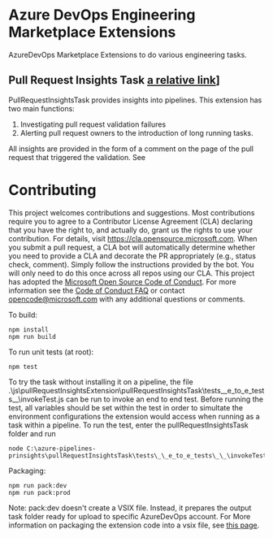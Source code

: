 # Azure DevOps Engineering Marketplace Extensions

AzureDevOps Marketplace Extensions to do various engineering tasks.

## Pull Request Insights Task [a relative link](Tasks\pullRequestInsightsTask\README.md)]
PullRequestInsightsTask provides insights into pipelines. This extension has two main functions:

1. Investigating pull request validation failures
2. Alerting pull request owners to the introduction of long running tasks.

All insights are provided in the form of a comment on the page of the pull request that triggered the validation. See 

# Contributing

This project welcomes contributions and suggestions. Most contributions require you to agree to a
Contributor License Agreement (CLA) declaring that you have the right to, and actually do, grant us
the rights to use your contribution. For details, visit https://cla.opensource.microsoft.com.
When you submit a pull request, a CLA bot will automatically determine whether you need to provide
a CLA and decorate the PR appropriately (e.g., status check, comment). Simply follow the instructions
provided by the bot. You will only need to do this once across all repos using our CLA.
This project has adopted the [Microsoft Open Source Code of Conduct](https://opensource.microsoft.com/codeofconduct/).
For more information see the [Code of Conduct FAQ](https://opensource.microsoft.com/codeofconduct/faq/) or
contact [opencode@microsoft.com](mailto:opencode@microsoft.com) with any additional questions or comments.

To build:

```
npm install
npm run build
```

To run unit tests (at root): 

```
npm test
```

To try the task without installing it on a pipeline, the file .\js\pullRequestInsightsExtension\pullRequestInsightsTask\tests\_\_e_to_e_tests\_\_\invokeTest.js
can be run to invoke an end to end test.
Before running the test, all variables should be set within the test in order to simultate the environment configurations the extension
would access when running as a task within a pipeline.
To run the test, enter the pullRequestInsightsTask folder and run

```
node C:\azure-pipelines-prinsights\pullRequestInsightsTask\tests\_\_e_to_e_tests\_\_\invokeTest.js
```

Packaging:

```
npm run pack:dev 
npm run pack:prod
```
Note: pack:dev doesn't create a VSIX file. Instead, it prepares the output task folder ready for upload to specific AzureDevOps account.
For More information on packaging the extension code into a vsix file, see [this page](https://docs.microsoft.com/en-us/azure/devops/extend/develop/add-build-task?view=azure-devops#packageext).

####
